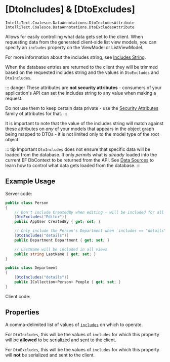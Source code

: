 # [DtoIncludes] & [DtoExcludes]

`IntelliTect.Coalesce.DataAnnotations.DtoIncludesAttribute`
<br>
`IntelliTect.Coalesce.DataAnnotations.DtoExcludesAttribute`

Allows for easily controlling what data gets set to the client. When requesting data from the generated client-side list view models, you can specify an `includes` property on the ViewModel or ListViewModel. 

For more information about the includes string, see [Includes String](/concepts/includes.md).

When the database entries are returned to the client they will be trimmed based on the requested includes string and the values in `DtoExcludes` and `DtoIncludes`.

::: danger
These attributes are **not security attributes** - consumers of your application's API can set the includes string to any value when making a request.

Do not use them to keep certain data private - use the [Security Attributes](/modeling/model-components/attributes/security-attribute.md) family of attributes for that.
:::   

It is important to note that the value of the includes string will match against these attributes on *any* of your models that appears in the object graph being mapped to DTOs - it is not limited only to the model type of the root object.

::: tip Important
`DtoIncludes` does not ensure that specific data will be loaded from the database. It only *permits* what is *already* loaded into the current EF DbContext to be returned from the API. See [Data Sources](/modeling/model-components/data-sources.md) to learn how to control what data gets loaded from the database.
:::

## Example Usage

Server code:

``` c#
public class Person
{
    // Don't include CreatedBy when editing - will be included for all other views
    [DtoExcludes("Editor")]
    public AppUser CreatedBy { get; set; }

    // Only include the Person's Department when `includes == "details"` on the TypeScript ViewModel.
    [DtoIncludes("details")]
    public Department Department { get; set; }

    // LastName will be included in all views
    public string LastName { get; set; }
}

public class Department
{
    [DtoIncludes("details")]
    public ICollection<Person> People { get; set; }
}
```

Client code:

<CodeTabs>
<template #vue>

``` ts
import { PersonListViewModel } from '@/viewmodels.g'

const personList = new PersonListViewModel();
personList.$includes = "Editor";
await personList.$load();
// Objects in personList.$items will not contain CreatedBy nor Department objects.

const personList2 = new PersonListViewModel();
personList2.$includes = "details";
await personList.$load();
// Objects in personList2.items will be allowed to contain both CreatedBy and Department objects. 
// Department will be allowed to include its other Person objects.
```

</template>
<template #knockout>

``` ts
var personList = new ListViewModels.PersonList();
personList.includes = "Editor";
personList.load(() => {
    // objects in personList.items will not contain CreatedBy nor Department objects.
});

var personList2 = new ListViewModels.PersonList();
personList2.includes = "details";
personList2.load(() => {
    // objects in personList2.items will be allowed to contain both CreatedBy and Department objects. Department will be allowed to include its other Person objects.
});
```

</template>
</CodeTabs>


## Properties

<Prop def="public string ContentViews { get; set; }" ctor=1 /> 

A comma-delimited list of values of [`includes`](/concepts/includes.md) on which to operate.

For `DtoIncludes`, this will be the values of `includes` for which this property will be **allowed** to be serialized and sent to the client.

For `DtoExcludes`, this will be the values of `includes` for which this property will **not** be serialized and sent to the client.

